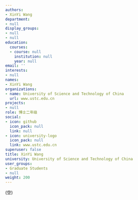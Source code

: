 ```yaml
---
authors:
- XinYi Wang
department:
- null
display_groups:
- null
- null
education:
  courses:
  - course: null
    institution: null
    year: null
email: ''
interests:
- null
names:
- XinYi Wang
organizations:
- name: University of Science and Technology of China
  url: www.ustc.edu.cn
projects:
- null
role: 博士二年级
social:
- icon: github
  icon_pack: null
  link: null
- icon: university-logo
  icon_pack: null
  link: www.ustc.edu.cn
superuser: false
title: XinYi Wang
university: University of Science and Technology of China
user_groups:
- Graduate Students
- null
weight: 200
---
```


(空)
